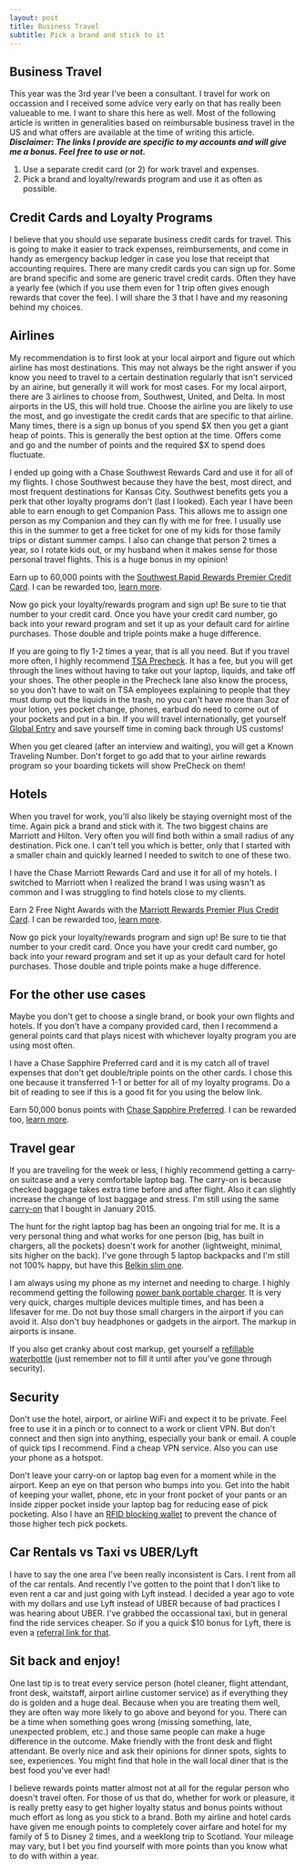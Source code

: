 ```yaml
---
layout: post
title: Business Travel
subtitle: Pick a brand and stick to it
---
```


## Business Travel

This year was the 3rd year I've been a consultant. I travel for work on occassion and I received some advice very early on that has really been valueable to me. I want to share this here as well. Most of the following article is written in generalities based on reimbursable business travel in the US and what offers are available at the time of writing this article.
***Disclaimer: The links I provide are specific to my accounts and will give me a bonus. Feel free to use or not.***

1. Use a separate credit card (or 2) for work travel and expenses.
2. Pick a brand and loyalty/rewards program and use it as often as possible.

## Credit Cards and Loyalty Programs

I believe that you should use separate business credit cards for travel. This is going to make it easier to track expenses, reimbursements, and come in handy as emergency backup ledger in case you lose that receipt that accounting requires. There are many credit cards you can sign up for. Some are brand specific and some are generic travel credit cards. Often they have a yearly fee (which if you use them even for 1 trip often gives enough rewards that cover the fee). I will share the 3 that I have and my reasoning behind my choices.

## Airlines

My recommendation is to first look at your local airport and figure out which airline has most destinations. This may not always be the right answer if you know you need to travel to a certain destination regularly that isn't serviced by an airine, but generally it will work for most cases. For my local airport, there are 3 airlines to choose from, Southwest, United, and Delta. In most airports in the US, this will hold true. Choose the airline you are likely to use the most, and go investigate the credit cards that are specific to that airline. Many times, there is a sign up bonus of you spend $X then you get a giant heap of points. This is generally the best option at the time. Offers come and go and the number of points and the required $X to spend does fluctuate.

I ended up going with a Chase Southwest Rewards Card and use it for all of my flights. I chose Southwest because they have the best, most direct, and most frequent destinations for Kansas City. Southwest benefits gets you a perk that other loyalty programs don't (last I looked). Each year I have been able to earn enough to get Companion Pass. This allows me to assign one person as my Companion and they can fly with me for free. I usually use this in the summer to get a free ticket for one of my kids for those family trips or distant summer camps. I also can change that person 2 times a year, so I rotate kids out, or my husband when it makes sense for those personal travel flights. This is a huge bonus in my opinion!

Earn up to 60,000 points with the [Southwest Rapid Rewards Premier Credit Card](https://www.referyourchasecard.com/224a/HITXOZ970E). I can be rewarded too, [learn more](https://www.referyourchasecard.com/224a/HITXOZ970E).

Now go pick your loyalty/rewards program and sign up! Be sure to tie that number to your credit card. Once you have your credit card number, go back into your reward program and set it up as your default card for airline purchases. Those double and triple points make a huge difference.

If you are going to fly 1-2 times a year, that is all you need. But if you travel more often, I highly recommend [TSA Precheck](https://www.tsa.gov/precheck). It has a fee, but you will get through the lines without having to take out your laptop, liquids, and take off your shoes. The other people in the Precheck lane also know the process, so you don't have to wait on TSA employees explaining to people that they must dump out the liquids in the trash, no you can't have more than 3oz of your lotion, yes pocket change, phones, earbud do need to come out of your pockets and put in a bin. If you will travel internationally, get yourself [Global Entry](https://www.cbp.gov/travel/trusted-traveler-programs/global-entry) and save yourself time in coming back through US customs!

When you get cleared (after an interview and waiting), you will get a Known Traveling Number. Don't forget to go add that to your airline rewards program so your boarding tickets will show PreCheck on them!

## Hotels

When you travel for work, you'll also likely be staying overnight most of the time. Again pick a brand and stick with it. The two biggest chains are Marriott and Hilton. Very often you will find both within a small radius of any destination. Pick one. I can't tell you which is better, only that I started with a smaller chain and quickly learned I needed to switch to one of these two.

I have the Chase Marriott Rewards Card and use it for all of my hotels. I switched to Marriott when I realized the brand I was using wasn't as common and I was struggling to find hotels close to my clients.

Earn 2 Free Night Awards with the [Marriott Rewards Premier Plus Credit Card](https://www.referyourchasecard.com/252/KFGXKT30EB). I can be rewarded too, [learn more](https://www.referyourchasecard.com/252/KFGXKT30EB).

Now go pick your loyalty/rewards program and sign up! Be sure to tie that number to your credit card. Once you have your credit card number, go back into your reward program and set it up as your default card for hotel purchases. Those double and triple points make a huge difference.

## For the other use cases

Maybe you don't get to choose a single brand, or book your own flights and hotels. If you don't have a company provided card, then I recommend a general points card that plays nicest with whichever loyalty program you are using most often.

I have a Chase Sapphire Preferred card and it is my catch all of travel expenses that don't get double/triple points on the other cards. I chose this one because it transferred 1-1 or better for all of my loyalty programs. Do a bit of reading to see if this is a good fit for you using the below link.

Earn 50,000 bonus points with [Chase Sapphire Preferred](https://www.referyourchasecard.com/6/0RF85NOE1T). I can be rewarded too, [learn more](https://www.referyourchasecard.com/6/0RF85NOE1T).

## Travel gear

If you are traveling for the week or less, I highly recommend getting a carry-on suitcase and a very comfortable laptop bag. The carry-on is because checked baggage takes extra time before and after flight. Also it can slightly increase the change of lost baggage and stress. I'm still using the same [carry-on](https://amzn.to/2BVvqQX) that I bought in January 2015.

The hunt for the right laptop bag has been an ongoing trial for me. It is a very personal thing and what works for one person (big, has built in chargers, all the pockets) doesn't work for another (lightweight, minimal, sits higher on the back). I've gone through 5 laptop backpacks and I'm still not 100% happy, but have this [Belkin slim one](https://amzn.to/2s2C2Zj).

I am always using my phone as my internet and needing to charge. I highly recommend getting the following [power bank portable charger](https://amzn.to/2RrzQsL). It is very very quick, charges multiple devices multiple times, and has been a lifesaver for me. Do not buy those small chargers in the airport if you can avoid it. Also don't buy headphones or gadgets in the airport. The markup in airports is insane.

If you also get cranky about cost markup, get yourself a [refillable waterbottle](https://amzn.to/2BNspSI) (just remember not to fill it until after you've gone through security).

## Security

Don't use the hotel, airport, or airline WiFi and expect it to be private. Feel free to use it in a pinch or to connect to a work or client VPN. But don't connect and then sign into anything, especially your bank or email. A couple of quick tips I recommend. Find a cheap VPN service. Also you can use your phone as a hotspot.

Don't leave your carry-on or laptop bag even for a moment while in the airport. Keep an eye on that person who bumps into you. Get into the habit of keeping your wallet, phone, etc in your front pocket of your pants or an inside zipper pocket inside your laptop bag for reducing ease of pick pocketing. Also I have an [RFID blocking wallet](https://amzn.to/2St7ewr) to prevent the chance of those higher tech pick pockets.

## Car Rentals vs Taxi vs UBER/Lyft

I have to say the one area I've been really inconsistent is Cars. I rent from all of the car rentals. And recently I've gotten to the point that I don't like to even rent a car and just going with Lyft instead. I decided a year ago to vote with my dollars and use Lyft instead of UBER because of bad practices I was hearing about UBER. I've grabbed the occassional taxi, but in general find the ride services cheaper. So if you a quick $10 bonus for Lyft, there is even a [referral link for that](https://www.lyft.com/iei/BECKY81555).

## Sit back and enjoy!

One last tip is to treat every service person (hotel cleaner, flight attendant, front desk, waitstaff, airport airline customer service) as if everything they do is golden and a huge deal. Because when you are treating them well, they are often way more likely to go above and beyond for you. There can be a time when something goes wrong (missing something, late, unexpected problem, etc.) and those same people can make a huge difference in the outcome. Make friendly with the front desk and flight attendant. Be overly nice and ask their opinions for dinner spots, sights to see, experiences. You might find that hole in the wall local diner that is the best food you've ever had!

I believe rewards points matter almost not at all for the regular person who doesn't travel often. For those of us that do, whether for work or pleasure, it is really pretty easy to get higher loyalty status and bonus points without much effort as long as you stick to a brand. Both my airline and hotel cards have given me enough points to completely cover airfare and hotel for my family of 5 to Disney 2 times, and a weeklong trip to Scotland. Your mileage may vary, but I bet you find yourself with more points than you know what to do with within a year.